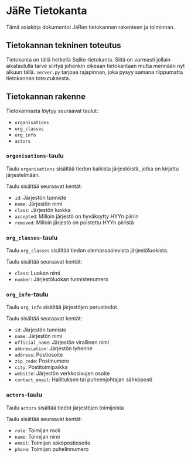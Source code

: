 # JäRe Tietokanta

Tämä asiakirja dokumentoi JäRen tietokannan rakenteen ja toiminnan.

## Tietokannan tekninen toteutus

Tietokanta on tällä hetkellä Sqlite-tietokanta. Siitä on varmasti jollain aikataululla tarve siirtyä johonkin oikeaan tietokantaan mutta mennään nyt alkuun tällä. `server.py` tarjoaa rajapinnan, joka pysyy samana riippumatta tietokannan toteutuksesta.

## Tietokannan rakenne

Tietokannasta löytyy seuraavat taulut:
- `organisations`
- `org_classes`
- `org_info`
- `actors`

### `organisations`-taulu

Taulu `organisations` sisältää tiedon kaikista järjestöistä, jotka on kirjattu järjestelmään.

Taulu sisältää seuraavat kentät:
- `id`: Järjestön tunniste
- `name`: Järjestön nimi
- `class`: Järjestön luokka
- `accepted`: Milloin järjestö on hyväksytty HYYn piiriin
- `removed`: Milloin järjestö on poistettu HYYn piiristä

### `org_classes`-taulu

Taulu `org_classes` sisältää tiedon olemassaolevista järjestöluokista.

Taulu sisältää seuraavat kentät:
- `class`: Luokan nimi
- `number`: Järjestöluokan tunnistenumero

### `org_info`-taulu

Taulu `org_info` sisältää järjestöjen perustiedot.

Taulu sisältää seuraavat kentät:
- `id`: Järjestön tunniste
- `name`: Järjestön nimi
- `official_name`: Järjestön virallinen nimi
- `abbreviation`: Järjestön lyhenne
- `address`: Postiosoite
- `zip_code`: Postinumero
- `city`: Postitoimipaikka
- `website`: Järjestön verkkosivujen osoite
- `contact_email`: Hallituksen tai puheenjohtajan sähköposti

### `actors`-taulu

Taulu `actors` sisältää tiedot järjestöjen toimijoista

Taulu sisältää seuraavat kentät:
- `role`: Toimijan rooli
- `name`: Toimijan nimi
- `email`: Toimijan säköpostiosoite
- `phone`: Toimijan puhelinnumero

